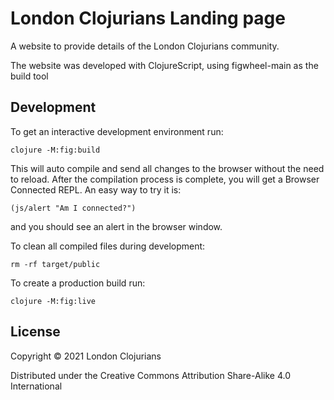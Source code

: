 # London Clojurians Landing page
A website to provide details of the London Clojurians community.

The website was developed with ClojureScript, using figwheel-main as the build tool


## Development

To get an interactive development environment run:

    clojure -M:fig:build

This will auto compile and send all changes to the browser without the
need to reload. After the compilation process is complete, you will
get a Browser Connected REPL. An easy way to try it is:

    (js/alert "Am I connected?")

and you should see an alert in the browser window.

To clean all compiled files during development:

    rm -rf target/public

To create a production build run:

    clojure -M:fig:live


## License

Copyright © 2021 London Clojurians

Distributed under the Creative Commons Attribution Share-Alike 4.0 International
